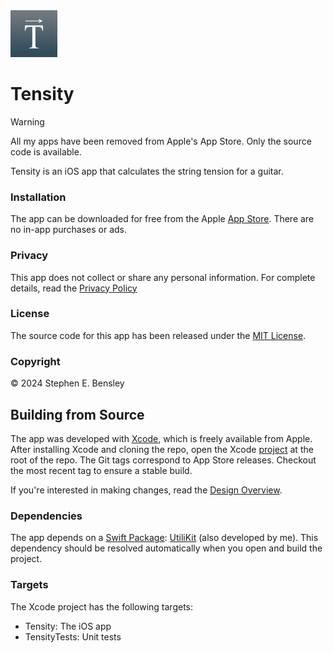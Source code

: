  <img src="docs/app-icon.png" alt="icon" width="75" height="75">

# Tensity

> [!WARNING]  
> All my apps have been removed from Apple's App Store. Only the source code is available.

Tensity is an iOS app that calculates the string tension for a guitar.

### Installation

The app can be downloaded for free from the Apple [App Store](https://apps.apple.com/us/app/id1631745251/). There are no in-app purchases or ads.

### Privacy

This app does not collect or share any personal information. For complete details, read the [Privacy Policy](https://stephenbensley.github.io/Tensity/privacy.html)

### License

The source code for this app has been released under the [MIT License](LICENSE).

### Copyright

© 2024 Stephen E. Bensley

## Building from Source

The app was developed with [Xcode](https://developer.apple.com/xcode/), which is freely available from Apple. After installing Xcode and cloning the repo, open the Xcode [project](Tensity.xcodeproj) at the root of the repo. The Git tags correspond to App Store releases. Checkout the most recent tag to ensure a stable build.

If you're interested in making changes, read the [Design Overview](Development.md).

### Dependencies

The app depends on a [Swift Package](https://www.swift.org/packages/): [UtiliKit](https://github.com/stephenbensley/UtiliKit) (also developed by me). This dependency should be resolved automatically when you open and build the project.

### Targets

The Xcode project has the following targets:

- Tensity: The iOS app
- TensityTests: Unit tests
